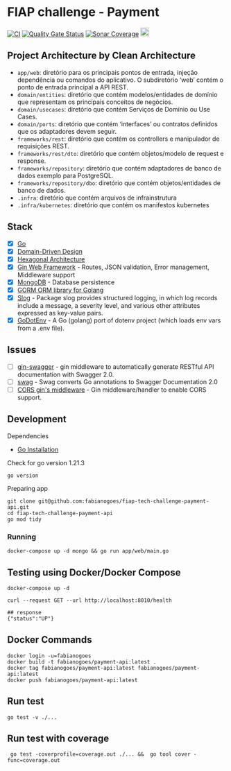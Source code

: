 # FIAP challenge - Payment

[![CI](https://github.com/fabianogoes/fiap-tech-challenge-payment-api/actions/workflows/ci-cd.yml/badge.svg)](https://github.com/fabianogoes/fiap-tech-challenge-payment-api/actions/workflows/ci-cd.yml)
[![Quality Gate Status](https://sonarcloud.io/api/project_badges/measure?project=fabianogoes_fiap-tech-challenge-payment-api&metric=alert_status)](https://sonarcloud.io/summary/new_code?id=fabianogoes_fiap-tech-challenge-payment-api)
[![Sonar Coverage](https://sonarcloud.io/api/project_badges/measure?project=fabianogoes_fiap-tech-challenge-payment-api&metric=coverage)](https://sonarcloud.io/summary/new_code?id=fabianogoes_fiap-tech-challenge-payment-api)
<img src="https://sonarcloud.io/images/project_badges/sonarcloud-white.svg" alt="Scanned on SonarCloud" height="20px" />

## Project Architecture by Clean Architecture

- `app/web`: diretório para os principais pontos de entrada, injeção dependência ou comandos do aplicativo. O subdiretório ‘web’ contém o ponto de entrada principal a API REST.
- `domain/entities`: diretório que contém modelos/entidades de domínio que representam os principais conceitos de negócios.
- `domain/usecases`: diretório que contém Serviços de Domínio ou Use Cases.
- `domain/ports`: diretório que contém ‘interfaces’ ou contratos definidos que os adaptadores devem seguir.
- `frameworks/rest`: diretório que contém os controllers e manipulador de requisições REST.
- `frameworks/rest/dto`: diretório que contém objetos/modelo de request e response.
- `frameworks/repository`: diretório que contém adaptadores de banco de dados exemplo para PostgreSQL.
- `frameworks/repository/dbo`: diretório que contém objetos/entidades de banco de dados.
- `.infra`: diretório que contém arquivos de infrainstrutura
- `.infra/kubernetes`: diretório que contém os manifestos kubernetes

## Stack

- [x] [Go][0]
- [x] [Domain-Driven Design][6]
- [x] [Hexagonal Architecture][5]
- [x] [Gin Web Framework][1] - Routes, JSON validation, Error management, Middleware support
- [x] [MongoDB][3] - Database persistence
- [x] [GORM ORM library for Golang][2]
- [x] [Slog](https://pkg.go.dev/log/slog) - Package slog provides structured logging, in which log records include a message, a severity level, and various other attributes expressed as key-value pairs. 
- [x] [GoDotEnv](https://github.com/joho/godotenv) - A Go (golang) port of dotenv project (which loads env vars from a .env file).

## Issues

- [ ] [gin-swagger](https://github.com/swaggo/gin-swagger) - gin middleware to automatically generate RESTful API documentation with Swagger 2.0.
- [ ] [swag](https://github.com/swaggo/swag) - Swag converts Go annotations to Swagger Documentation 2.0
- [ ] [CORS gin's middleware](https://github.com/gin-contrib/cors) - Gin middleware/handler to enable CORS support.

## Development

Dependencies

- [Go Installation](https://go.dev/doc/install)

Check for go version 1.21.3

```shell
go version
```

Preparing app

```shell
git clone git@github.com:fabianogoes/fiap-tech-challenge-payment-api.git
cd fiap-tech-challenge-payment-api
go mod tidy
````

### Running

```shell
docker-compose up -d mongo && go run app/web/main.go
```

## Testing using Docker/Docker Compose

```shell
docker-compose up -d

curl --request GET --url http://localhost:8010/health

## response 
{"status":"UP"}
```

## Docker Commands

```shell
docker login -u=fabianogoes
docker build -t fabianogoes/payment-api:latest .
docker tag fabianogoes/payment-api:latest fabianogoes/payment-api:latest
docker push fabianogoes/payment-api:latest
```

## Run test

```shell
go test -v ./...
```

## Run test with coverage

```shell
 go test -coverprofile=coverage.out ./... &&  go tool cover -func=coverage.out
```

[0]: https://go.dev/
[1]: https://gin-gonic.com/
[2]: https://gorm.io/index.html
[3]: https://www.mongodb.com/
[5]: https://alistair.cockburn.us/hexagonal-architecture/
[6]: https://www.amazon.com/dp/0321125215?ref_=cm_sw_r_cp_ud_dp_0M66DHP14SJ5GBBJCRNP
